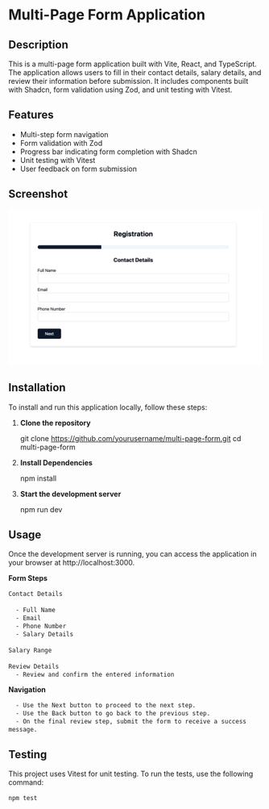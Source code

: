 # Multi-Page Form Application

## Description

This is a multi-page form application built with Vite, React, and TypeScript. The application allows users to fill in their contact details, salary details, and review their information before submission. It includes components built with Shadcn, form validation using Zod, and unit testing with Vitest.

## Features

- Multi-step form navigation
- Form validation with Zod
- Progress bar indicating form completion with Shadcn
- Unit testing with Vitest
- User feedback on form submission

## Screenshot

![App Screenshot](/public/Screenshot%202024-05-27%20at%2016.43.36.png)

## Installation

To install and run this application locally, follow these steps:

1. **Clone the repository**

    git clone https://github.com/yourusername/multi-page-form.git
    cd multi-page-form

2. **Install Dependencies**

    npm install

3. **Start the development server**

    npm run dev



## Usage

  Once the development server is running, you can access the application in your browser at http://localhost:3000.

  **Form Steps**

    Contact Details

      - Full Name
      - Email
      - Phone Number
      - Salary Details

    Salary Range

    Review Details
      - Review and confirm the entered information

  **Navigation**

      - Use the Next button to proceed to the next step.
      - Use the Back button to go back to the previous step.
      - On the final review step, submit the form to receive a success message.


## Testing

  This project uses Vitest for unit testing. To run the tests, use the following command:

    npm test
